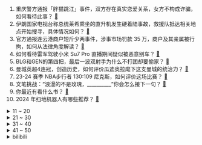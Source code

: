 1. 重庆警方通报「胖猫跳江」事件，双方存在真实恋爱关系，女方不构成诈骗，如何看待此事？ [:link:](https://www.zhihu.com/question/656524797)
2. 伊朗国家电视台称总统莱希乘坐的直升机发生硬着陆事故，救援队抵达相关地点开始搜寻，具体情况如何？ [:link:](https://www.zhihu.com/question/656533897)
3. 官方通报连云港商户短斤少两事件，涉事市场罚款 35 万，商户及其亲属被行拘，如何从法律角度解读？ [:link:](https://www.zhihu.com/question/656512636)
4. 如何看待雷军驾驶小米 Su7 Pro 直播期间疑似被恶意别车？ [:link:](https://www.zhihu.com/question/656417630)
5. BLG和GEN的第四把，最后一波双射手为什么不打团却要偷家？ [:link:](https://www.zhihu.com/question/656536821)
6. 曼城英超4连冠，创造历史，如何评价瓜迪奥拉麾下这支曼城的统治力？ [:link:](https://www.zhihu.com/question/656540403)
7. 23-24 赛季 NBA步行者 130:109 尼克斯，如何评价这场比赛？ [:link:](https://www.zhihu.com/question/656542539)
8. 文笔挑战：“浪漫的不是玫瑰，__________”你会怎么接下一句？ [:link:](https://www.zhihu.com/question/656504686)
9. 你最近有看什么书？ [:link:](https://www.zhihu.com/question/655609364)
10. 2024 年扫地机器人有哪些推荐？ [:link:](https://www.zhihu.com/question/639927051)
<details>
<summary>11 ~ 20</summary>

11. 老公前妻经常来我家蹭饭，婆婆和她还能聊得来，我该怎么办？ [:link:](https://www.zhihu.com/question/656149260)
12. 如何评价《黑神话：悟空》WeGame商店定价为268元？ [:link:](https://www.zhihu.com/question/656527126)
13. 如何评价老头杯OTTO队原队长电棍离开之后，队伍训练赛胜率持续走低，矛盾愈发激化？ [:link:](https://www.zhihu.com/question/656383241)
14. 《庆余年》最后，范闲为什么不自己当皇帝？ [:link:](https://www.zhihu.com/question/642254082)
15. 产量腰斩，价格暴涨超 10 倍，今年「荔枝自由」真的无法实现吗？减产的原因是什么？ [:link:](https://www.zhihu.com/question/656485042)
16. 《歌手2024》比赛的是歌手，为什么观众持续破防？背后是怎样的大众情绪？ [:link:](https://www.zhihu.com/question/656284481)
17. 离婚冷静期男子持刀闯妻子家被反杀，女方被认定属正当防卫，如何从法律角度解读？ [:link:](https://www.zhihu.com/question/656285179)
18. 如果把桥都拆了，图们江可否被疏浚至具备航运价值？ [:link:](https://www.zhihu.com/question/396485576)
19. 怎么看待在5月17日沪渝高速湖北蔡甸段运输卡车和多辆问界M5、问界M7、问界M9商品车起火？ [:link:](https://www.zhihu.com/question/656387766)
20. 普通人靠什么出头？ [:link:](https://www.zhihu.com/question/656302028)
</details>
<details>
<summary>21 ~ 30</summary>

21. 有没有全盘照搬资本主义发达国家体制而失败的国家的例子？ [:link:](https://www.zhihu.com/question/653545903)
22. 天猫 618 开卖发放海量美妆大额券，大家都打算在本次 618 入手哪些优质美妆好物？ [:link:](https://www.zhihu.com/question/656302220)
23. 雷军登顶《歌手》摇人榜第一，本人直播回应「不要开玩笑了，谢谢大家的支持」，如何看待此事？ [:link:](https://www.zhihu.com/question/656401935)
24. 《原神》中“七神掉价”是不是水草武力羸弱而给人的错觉? [:link:](https://www.zhihu.com/question/655046785)
25. 你最近十年用的哪种品牌的手机？ [:link:](https://www.zhihu.com/question/656013838)
26. 怎么看待《黑神话：悟空》WeGame预告，2024.8.20同步发售？ [:link:](https://www.zhihu.com/question/656521234)
27. 2023 MSI 总决赛 GEN 3:1 BLG 夺队史首个季中赛冠军，如何评价这场比赛？ [:link:](https://www.zhihu.com/question/656517548)
28. 米哈游那么喜欢基督故事那他怎么体现中国思想的啊？ [:link:](https://www.zhihu.com/question/654416753)
29. 马斯克最新动作，脑机试验开始招募第二名患者，首试者称「这款设备让我震惊」，哪些信息值得关注？ [:link:](https://www.zhihu.com/question/656478364)
30. 23-24 赛季英超曼城 3:1 西汉姆联强势夺联赛四连冠，杜库倒钩破门，如何评价这场比赛？ [:link:](https://www.zhihu.com/question/656535511)
</details>
<details>
<summary>31 ~ 40</summary>

31. 问界再发新M7 Max 焕新版，此次升级可以购入吗？ [:link:](https://www.zhihu.com/question/656277704)
32. 如何评价周深新专辑《反深代词》？ [:link:](https://www.zhihu.com/question/656485633)
33. 最治愈你的一句话是什么？ [:link:](https://www.zhihu.com/question/656386924)
34. 金价达 740 元/克，机构和分析师称「金价未来仍有上涨空间」，可能上涨多少？ [:link:](https://www.zhihu.com/question/656483738)
35. 5 月 19-21 日广东广西福建等地将有大暴雨，目前情况如何？需要做好哪些应对措施？ [:link:](https://www.zhihu.com/question/656486065)
36. 南京多家市场被曝缺斤短两，举报者被市场人员抢摔手机，官方回应「已立案调查」，消费者如何维护自身权益？ [:link:](https://www.zhihu.com/question/656481925)
37. 95 后小伙毕业后回乡当村医，记下 1192 位村民健康信息，对于他的选择你怎么看？ [:link:](https://www.zhihu.com/question/656161887)
38. 2024 季中冠军赛决赛 GEN VS BLG，如何评价这场比赛？ [:link:](https://www.zhihu.com/question/656497281)
39. 理性讨论，2024msi是不是GEN的定制版本？ [:link:](https://www.zhihu.com/question/656527086)
40. 如何从心理学角度，看待「未成年犯罪心理的形成」？作为家长，如何及时识别及正确引导？ [:link:](https://www.zhihu.com/question/649374494)
</details>
<details>
<summary>41 ~ 50</summary>

41. 当你心情烦躁时，阅读哪些文章或者书籍可以让你平复心情？ [:link:](https://www.zhihu.com/question/655538105)
42. 如何评价杨丞琳和二手玫瑰被淘汰? [:link:](https://www.zhihu.com/question/656345257)
43. 如何评价电视剧《庆余年第二季》7-8 集？ [:link:](https://www.zhihu.com/question/656415252)
44. 被高强度信息轰炸，导致丧失了独立思考，该怎么调适? [:link:](https://www.zhihu.com/question/654322590)
45. 主角的超能力设定为控制水，技能招式如何玩出花样? [:link:](https://www.zhihu.com/question/387480003)
46. 真正的清醒是什么样的？ [:link:](https://www.zhihu.com/question/643217809)
47. 你听说过最没用的冷知识是啥？ [:link:](https://www.zhihu.com/question/62631815)
48. 孩子写作业比较慢，该怎么办？ [:link:](https://www.zhihu.com/question/656064365)
49. 战争史上，哪些战役的结果，是让人最意想不到的？ [:link:](https://www.zhihu.com/question/629947139)
50. 为什么将《徐霞客游记》的开篇日设定为中国旅游日? [:link:](https://www.zhihu.com/question/656446628)
</details><details>
<summary>bilibili</summary>

</details>